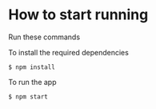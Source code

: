 
# How to start running
Run these commands

To install the required dependencies

	$ npm install

To run the app

	$ npm start
